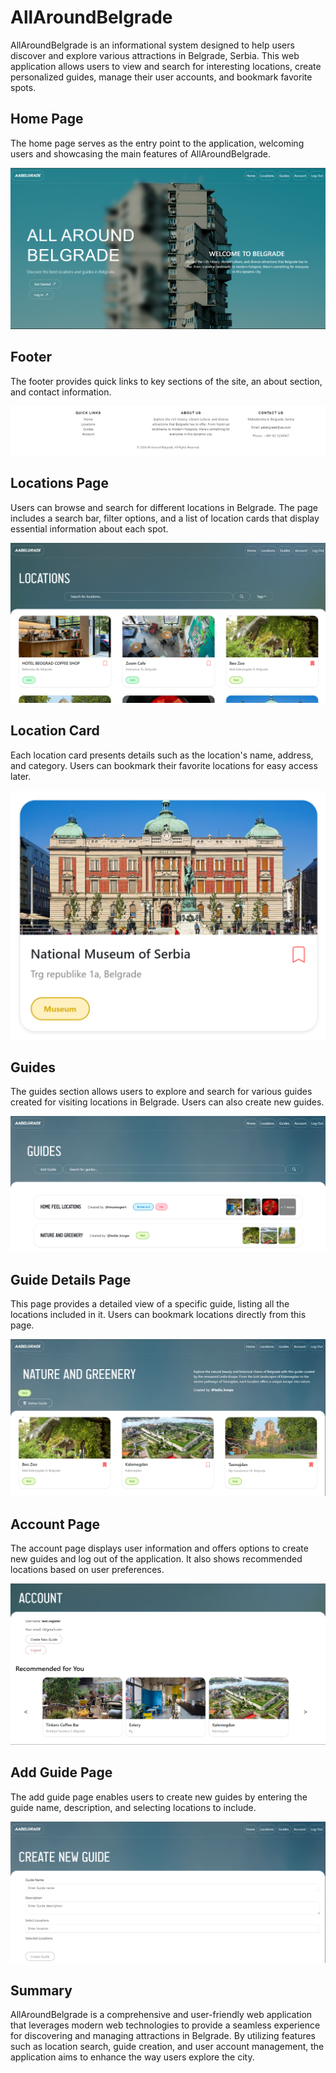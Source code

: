 # AllAroundBelgrade

AllAroundBelgrade is an informational system designed to help users discover and explore various attractions in Belgrade, Serbia. This web application allows users to view and search for interesting locations, create personalized guides, manage their user accounts, and bookmark favorite spots.

## Home Page

The home page serves as the entry point to the application, welcoming users and showcasing the main features of AllAroundBelgrade.

![Home Page](./screenshots/1.%20home%20page.png)

## Footer

The footer provides quick links to key sections of the site, an about section, and contact information.

![Footer](./screenshots/2.%20footer.png)

## Locations Page

Users can browse and search for different locations in Belgrade. The page includes a search bar, filter options, and a list of location cards that display essential information about each spot.

![Locations Page](./screenshots/3.%20locations%20page.png)

## Location Card

Each location card presents details such as the location's name, address, and category. Users can bookmark their favorite locations for easy access later.

![Location Card](./screenshots/4.%20locaion%20card.png)

## Guides

The guides section allows users to explore and search for various guides created for visiting locations in Belgrade. Users can also create new guides.

![Guides](./screenshots/5.%20guides.png)

## Guide Details Page

This page provides a detailed view of a specific guide, listing all the locations included in it. Users can bookmark locations directly from this page.

![Guide Details Page](./screenshots/6.%20guide-details%20page.png)

## Account Page

The account page displays user information and offers options to create new guides and log out of the application. It also shows recommended locations based on user preferences.

![Account Page](./screenshots/7.%20account%20page.png)

## Add Guide Page

The add guide page enables users to create new guides by entering the guide name, description, and selecting locations to include.

![Add Guide Page](./screenshots/8.%20add%20guide%20page.png)

## Summary

AllAroundBelgrade is a comprehensive and user-friendly web application that leverages modern web technologies to provide a seamless experience for discovering and managing attractions in Belgrade. By utilizing features such as location search, guide creation, and user account management, the application aims to enhance the way users explore the city.

